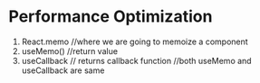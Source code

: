 # Performance Optimization
1. React.memo //where we are going to memoize a component
2. useMemo() //return value
3. useCallback // returns callback function
//both useMemo and useCallback are same